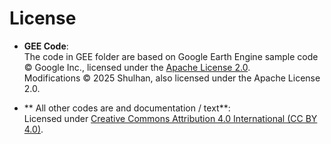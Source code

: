 # License

- **GEE Code**:  
  The code in GEE folder are based on Google Earth Engine sample code © Google Inc., licensed under the [Apache License 2.0](http://www.apache.org/licenses/LICENSE-2.0).  
  Modifications © 2025 Shulhan, also licensed under the Apache License 2.0.

 - ** All other codes are and documentation / text**:  
  Licensed under [Creative Commons Attribution 4.0 International (CC BY 4.0)](http://creativecommons.org/licenses/by/4.0/).
